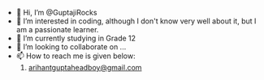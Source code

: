 - 👋 Hi, I’m @GuptajiRocks
- 👀 I’m interested in coding, although I don't know very well about it, but I am a passionate learner.
- 🌱 I’m currently studying in Grade 12
- 💞️ I’m looking to collaborate on ...
- 📫 How to reach me is given below:
    1. arihantguptaheadboy@gmail.com

<!---
GuptajiRocks/GuptajiRocks is a ✨ special ✨ repository because its `README.md` (this file) appears on your GitHub profile.
You can click the Preview link to take a look at your changes.
--->
